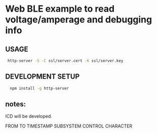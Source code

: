 # Web BLE example to read voltage/amperage and debugging info 



## USAGE

```bash
 http-server -S -C ssl/server.cert -K ssl/server.key
```

## DEVELOPMENT SETUP

```bash
  npm install -g http-server
```

## notes:

ICD will be developed.

FROM
TO
TIMESTAMP
SUBSYSTEM
CONTROL CHARACTER